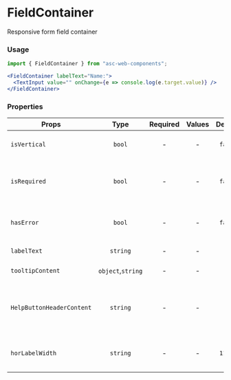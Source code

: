 # FieldContainer

Responsive form field container

### Usage

```js
import { FieldContainer } from "asc-web-components";
```

```jsx
<FieldContainer labelText="Name:">
  <TextInput value="" onChange={e => console.log(e.target.value)} />
</FieldContainer>
```

### Properties

| Props                     |       Type        | Required | Values | Default | Description                                      |
| ------------------------- | :---------------: | :------: | :----: | :-----: | ------------------------------------------------ |
| `isVertical`              |      `bool`       |    -     |   -    | `false` | Vertical or horizontal alignment                 |
| `isRequired`              |      `bool`       |    -     |   -    | `false` | Indicates that the field is required to fill     |
| `hasError`                |      `bool`       |    -     |   -    | `false` | Indicates that the field is incorrect            |
| `labelText`               |     `string`      |    -     |   -    |    -    | Field label text                                 |
| `tooltipContent`          | `object`,`string` |    -     |   -    |    -    | Tooltip content                                  |
| `HelpButtonHeaderContent` |     `string`      |    -     |   -    |    -    | Tooltip header content (tooltip opened in aside) |
| `horLabelWidth`           |     `string`      |    -     |   -    | `110px` | Label width in horizontal alignment              |
